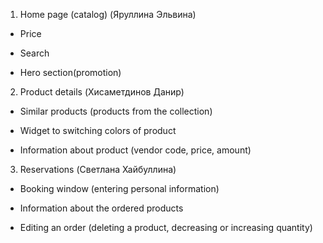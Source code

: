 1. Home page (catalog) (Яруллина Эльвина) 
  - Price
  * Search
  + Hero section(promotion)
2. Product details (Хисаметдинов Данир)
  - Similar products (products from the collection)
  * Widget to switching colors of product
  + Information about product (vendor code, price, amount)
3. Reservations (Светлана Хайбуллина)
  * Booking window (entering personal information)
  - Information about the ordered products
  + Editing an order (deleting a product, decreasing or increasing quantity)
   
